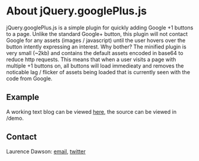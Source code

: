 # About jQuery.googlePlus.js

jQuery.googlePlus.js is a simple plugin for quickly adding Google +1 buttons to a page. Unlike the standard Google+ button, this plugin will not contact Google for any assets (images / javascript) until the user hovers over the button intently expressing an interest. Why bother? The minified plugin is very small (~2kb) and contains the default assets encoded in base64 to reduce http requests. This means that when a user visits a page with multiple +1 buttons on, all buttons will load immedieaty and removes the noticable lag / flicker of assets being loaded that is currently seen with the code from Google.


## Example

A working text blog can be viewed [here](http://laurencedawson.github.com/jQuery.googlePlus.js/), the source can be viewed in /demo.


## Contact

Laurence Dawson: [email](mailto:contact@laurencedawson.com), [twitter](http://twitter.com/#!/loljdawson)